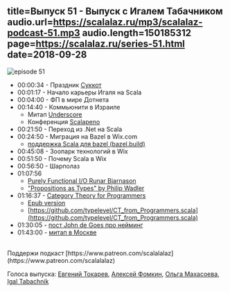 title=Выпуск 51 - Выпуск с Игалем Табачником
audio.url=https://scalalaz.ru/mp3/scalalaz-podcast-51.mp3
audio.length=150185312
page=https://scalalaz.ru/series-51.html
date=2018-09-28
----

![episode 51](https://scalalaz.ru/img/episode51.jpg)

* 00:00:34 - Праздник [Суккот](https://ru.wikipedia.org/wiki/Суккот) 
* 00:01:17 - Начало карьеры Игаля на Scala
* 00:04:00 - ФП в мире Дотнета
* 00:14:40 - Коммьюнити в Израиле
    * Митап [Underscore](https://www.meetup.com/underscore/)
    * Конференция [Scalapeno](https://www.scalapeno2018.com/)
* 00:21:50 - Переход из .Net на Scala
* 00:24:50 - Миграция на Bazel в Wix.com
    * [поддержка Scala для bazel (bazel.build)](https://github.com/bazelbuild/rules_scala)
* 00:45:08 - Зоопарк технологий в Wix  
* 00:51:50 - Почему Scala в Wix   
* 00:56:50 - Шарполаз
* 01:07:56
    * [Purely Functional I/O Runar Bjarnason](https://www.infoq.com/presentations/io-functional-side-effects)
    * ["Propositions as Types" by Philip Wadler](https://www.youtube.com/watch?v=IOiZatlZtGU)
* 01:16:37 - [Category Theory for Programmers](https://github.com/hmemcpy/milewski-ctfp-pdf)
    * [Epub version](https://github.com/onlurking/category-theory-for-programmers)
    * [https://github.com/typelevel/CT_from_Programmers.scala](https://github.com/typelevel/CT_from_Programmers.scala)
* 01:30:05 - [пост John de Goes про нейминг](https://degoes.net/articles/insufficiently-polymorphic)
* 01:43:00 - [митап в Москве](https://meetu.ps/e/FRGnt/t1YQm/f)

<br/>
Поддержи подкаст [https://www.patreon.com/scalalalaz](https://www.patreon.com/scalalalaz)
<br/>

Голоса выпуска:
[Евгений Токарев](https://twitter.com/strobegen),
[Алексей Фомкин](https://github.com/fomkin),
[Ольга Махасоева](https://twitter.com/oli_kitty),
[Igal Tabachnik](https://twitter.com/hmemcpy)